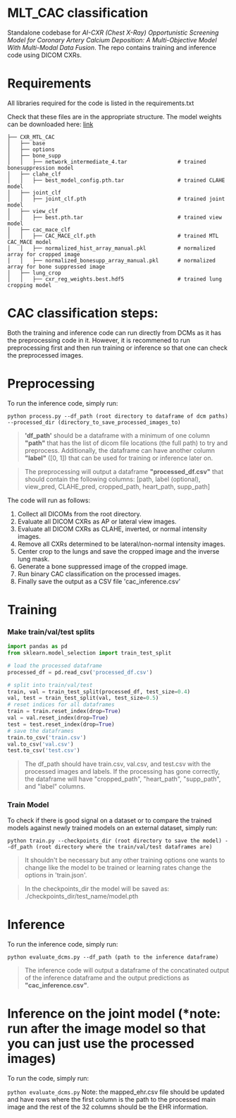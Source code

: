 # MLT_CAC classification

Standalone codebase for *AI-CXR (Chest X-Ray) Opportunistic Screening Model for Coronary Artery Calcium Deposition: A Multi-Objective Model With Multi-Modal Data Fusion*. The repo contains training and inference code using DICOM CXRs.

# Requirements
All libraries required for the code is listed in the requirements.txt

Check that these files are in the appropriate structure. The model weights can be downloaded here: [link](https://drive.google.com/drive/folders/1dxvBqHSiqLH14lSNH4akby8wthmVud0A?usp=sharing)
```
├── CXR_MTL_CAC
│   ├── base
│   ├── options
│   ├── bone_supp
│   │   ├── network_intermediate_4.tar                # trained bonesuppression model
│   ├── clahe_clf
│   │   ├── best_model_config.pth.tar                 # trained CLAHE model
│   ├── joint_clf
│   │   ├── joint_clf.pth                             # trained joint model
│   ├── view_clf
│   │   ├── best.pth.tar                              # trained view model
│   ├── cac_mace_clf
│   │   ├── CAC_MACE_clf.pth                          # trained MTL CAC_MACE model
│   │   ├── normalized_hist_array_manual.pkl          # normalized array for cropped image
│   │   ├── normalized_bonesupp_array_manual.pkl      # normalized array for bone suppressed image
│   ├── lung_crop
│   │   ├── cxr_reg_weights.best.hdf5                 # trained lung cropping model
```

# CAC classification steps:
Both the training and inference code can run directly from DCMs as it has the preprocessing code in it. However, it is recommened to run preprocessing first and then run training or inference so that one can check the preprocessed images.

# Preprocessing
To run the inference code, simply run:

```python process.py --df_path (root directory to dataframe of dcm paths) --processed_dir (directory_to_save_processed_images_to)```

> **'df_path'** should be a dataframe with a minimum of one column **"path"** that has the list of dicom file locations (the full path) to try and preprocess. Additionally, the dataframe can have another column **"label"**  ([0, 1]) that can be used for training or inference later on.

> The preprocessing will output a dataframe **"processed_df.csv"** that should contain the following columns: [path, label (optional), view_pred, CLAHE_pred, cropped_path, heart_path, supp_path]

The code will run as follows:
1. Collect all DICOMs from the root directory.
2. Evaluate all DICOM CXRs as AP or lateral view images.
3. Evaluate all DICOM CXRs as CLAHE, inverted, or normal intensity images.
4. Remove all CXRs determined to be lateral/non-normal intensity images.
5. Center crop to the lungs and save the cropped image and the inverse lung mask.
6. Generate a bone suppressed image of the cropped image.
7. Run binary CAC classification on the processed images.
8. Finally save the output as a CSV file 'cac_inference.csv'

# Training

### Make train/val/test splits

```python
import pandas as pd
from sklearn.model_selection import train_test_split

# load the processed dataframe
processed_df = pd.read_csv('processed_df.csv')

# split into train/val/test
train, val = train_test_split(processed_df, test_size=0.4)
val, test = train_test_split(val, test_size=0.5)
# reset indices for all dataframes
train = train.reset_index(drop=True)
val = val.reset_index(drop=True)
test = test.reset_index(drop=True)
# save the dataframes
train.to_csv('train.csv')
val.to_csv('val.csv')
test.to_csv('test.csv')
```
> The df_path should have train.csv, val.csv, and test.csv with the processed images and labels. If the processing has gone correctly, the dataframe will have "cropped_path", "heart_path", "supp_path", and "label" columns.

### Train Model
To check if there is good signal on a dataset or to compare the trained models against newly trained models on an external dataset, simply run:

```python train.py --checkpoints_dir (root directory to save the model) --df_path (root directory where the train/val/test dataframes are)```
> It shouldn't be necessary but any other training options one wants to change like the model to be trained or learning rates change the options in 'train.json'.

> In the checkpoints_dir the model will be saved as: ./checkpoints_dir/test_name/model.pth

# Inference

To run the inference code, simply run:

```python evaluate_dcms.py --df_path (path to the inference dataframe)```
> The inference code will output a dataframe of the concatinated output of the inference dataframe and the output predictions as **"cac_inference.csv"**.

# Inference on the joint model (*note: run after the image model so that you can just use the processed images)

To run the code, simply run:

```python evaluate_dcms.py```
Note: the mapped_ehr.csv file should be updated and have rows where the first column is the path to the processed main image and the rest of the 32 columns should be the EHR information.


